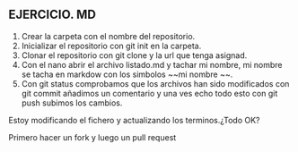 ## EJERCICIO. MD

1. Crear la carpeta con el nombre del repositorio.
2. Inicializar el repositorio con git init en la carpeta.
3. Clonar el repositorio con git clone y la url que tenga asignad.
4. Con el nano abrir el archivo listado.md y tachar mi nombre, mi nombre se tacha en markdow con los simbolos ~~mi nombre ~~.
5. Con git status comprobamos que los archivos han sido modificados con git commit añadimos un comentario y una ves echo todo esto con git push subimos los cambios.

Estoy modificando el fichero y actualizando los terminos.¿Todo OK?

Primero hacer un fork y luego un pull request
